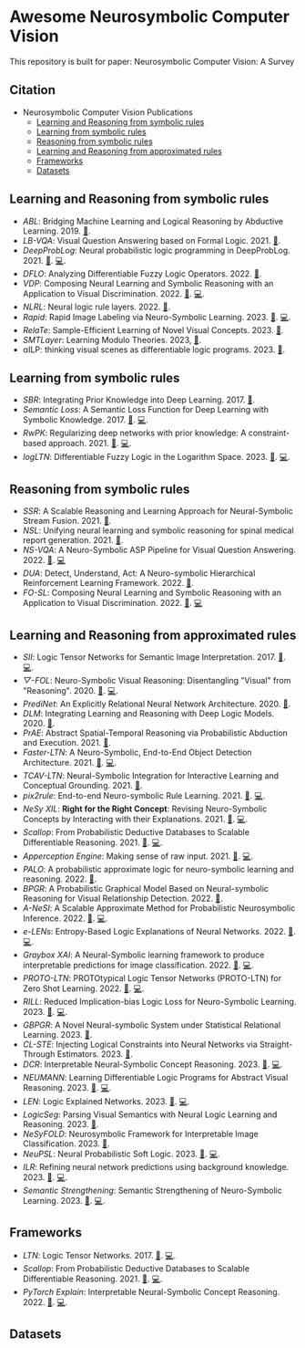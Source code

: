 # Awesome Neurosymbolic Computer Vision
This repository is built for paper: Neurosymbolic Computer Vision: A Survey

## Citation


- Neurosymbolic Computer Vision Publications
  -  [Learning and Reasoning from symbolic rules](#learning-and-reasoning-from-symbolic-rules)
  -  [Learning from symbolic rules](#learning-from-symbolic-rules)
  -  [Reasoning from symbolic rules](#reasoning-from-symbolic-rules)
  -  [Learning and Reasoning from approximated rules](#learning-and-reasoning-from-approximated-rules)
  -  [Frameworks](#frameworks)
  -  [Datasets](#datasets)


## Learning and Reasoning from symbolic rules

- *ABL*: Bridging Machine Learning and Logical Reasoning by Abductive Learning. 2019. [📑](https://proceedings.neurips.cc/paper_files/paper/2019/file/9c19a2aa1d84e04b0bd4bc888792bd1e-Paper.pdf).
- *LB-VQA*: Visual Question Answering based on Formal Logic. 2021. [📑](https://doi.org/10.1109/icmla52953.2021.00157).
- *DeepProbLog*: Neural probabilistic logic programming in DeepProbLog. 2021. [📑](https://doi.org/10.1016/j.artint.2021.103504). [💻](https://github.com/ML-KULeuven/deepproblog).
- *DFLO*: Analyzing Differentiable Fuzzy Logic Operators. 2022. [📑](https://doi.org/10.1016/j.artint.2021.103602).
- *VDP*: Composing Neural Learning and Symbolic Reasoning with an Application to Visual Discrimination. 2022. [📑](https://doi.org/10.24963/ijcai.2022/466). [💻](https://github.com/muraliadithya/vdp).
- *NLRL*: Neural logic rule layers. 2022. [📑](https://doi.org/10.1016/j.ins.2022.03.021).
- *Rapid*: Rapid Image Labeling via Neuro-Symbolic Learning. 2023. [📑](https://doi.org/10.1145/3580305.3599485). [💻](https://github.com/Neural-Symbolic-Image-Labeling/Rapid/).
- *RelaTe*: Sample-Efficient Learning of Novel Visual Concepts. 2023. [📑](https://doi.org/10.48550/arxiv.2306.09482).
- *SMTLayer*: Learning Modulo Theories. 2023, [📑](https://doi.org/10.48550/arxiv.2301.11435).
- αILP: thinking visual scenes as differentiable logic programs. 2023. [📑](https://doi.org/10.1007/s10994-023-06320-1).


## Learning from symbolic rules

- *SBR*: Integrating Prior Knowledge into Deep Learning. 2017. [📑](https://doi.org/10.1109/icmla.2017.00-37).
- *Semantic Loss*: A Semantic Loss Function for Deep Learning with Symbolic Knowledge. 2017. [📑](https://proceedings.mlr.press/v80/xu18h.html). [💻](https://github.com/UCLA-StarAI/Semantic-Loss).
- *RwPK*: Regularizing deep networks with prior knowledge: A constraint-based approach. 2021. [📑](https://doi.org/10.1016/j.knosys.2021.106989). [💻](https://sites.google.com/view/regularizingdeepnetworks/home).
- *logLTN*: Differentiable Fuzzy Logic in the Logarithm Space. 2023. [📑](https://doi.org/10.48550/arxiv.2306.14546). [💻](https://github.com/sbadredd/logltn-experiments).

 
## Reasoning from symbolic rules

- *SSR*: A Scalable Reasoning and Learning Approach for Neural-Symbolic Stream Fusion. 2021. [📑](https://doi.org/10.1609/aaai.v35i6.16633).
- *NSL*: Unifying neural learning and symbolic reasoning for spinal medical report generation. 2021. [📑](https://doi.org/10.1016/j.media.2020.101872).
- *NS-VQA*:  A Neuro-Symbolic ASP Pipeline for Visual Question Answering. 2022. [📑](https://doi.org/10.1017/s1471068422000229). [💻](https://github.com/macehil/nesy-asp-vqa-pipeline)
- *DUA*: Detect, Understand, Act: A Neuro-symbolic Hierarchical Reinforcement Learning Framework. 2022. [📑](https://doi.org/10.1007/s10994-022-06142-7).
- *FO-SL*: Composing Neural Learning and Symbolic Reasoning with an Application to Visual Discrimination. 2022. [📑](https://doi.org/10.24963/ijcai.2022/466). [💻](https://github.com/muraliadithya/vdp)

 
## Learning and Reasoning from approximated rules

- *SII*: Logic Tensor Networks for Semantic Image Interpretation. 2017. [📑](). [💻](https://gitlab.fbk.eu/donadello/LTN_IJCAI17).
- *▽-FOL*: Neuro-Symbolic Visual Reasoning: Disentangling "Visual" from "Reasoning". 2020. [📑](https://proceedings.mlr.press/v119/amizadeh20a.html). [💻](https://github.com/microsoft/DFOL-VQA).
- *PrediNet*: An Explicitly Relational Neural Network Architecture. 2020. [📑](https://dl.acm.org/doi/abs/10.5555/3524938.3525735). 
- *DLM*: Integrating Learning and Reasoning with Deep Logic Models. 2020. [📑](https://doi.org/10.1007/978-3-030-46147-8_31). 
- *PrAE*: Abstract Spatial-Temporal Reasoning via Probabilistic Abduction and Execution. 2021. [📑](https://doi.org/10.1109/cvpr46437.2021.00961).
- *Faster-LTN*: A Neuro-Symbolic, End-to-End Object Detection Architecture. 2021. [📑](https://doi.org/10.1007/978-3-030-86340-1_4). [💻](https://gitlab.com/grains2/Faster-LTN).
- *TCAV-LTN*: Neural-Symbolic Integration for Interactive Learning and Conceptual Grounding. 2021. [📑](http://arxiv.org/abs/2112.11805v2). 
- *pix2rule*: End-to-end Neuro-symbolic Rule Learning. 2021. [📑](https://ceur-ws.org/Vol-2986/paper3.pdf). [💻](https://github.com/nuric/pix2rule).
- *NeSy XIL*: **Right for the Right Concept**: Revising Neuro-Symbolic Concepts by Interacting with their Explanations. 2021. [📑](https://doi.org/10.1109/cvpr46437.2021.00362). [💻](https://github.com/ml-research/NeSyXIL).
- *Scallop*: From Probabilistic Deductive Databases to Scalable Differentiable Reasoning. 2021. [📑](https://openreview.net/forum?id=ngdcA1tlDvj). [💻](https://github.com/scallop-lang/scallop-old).
- *Apperception Engine*: Making sense of raw input. 2021. [📑](https://doi.org/10.1016/j.artint.2021.103521). [💻](https://github.com/RichardEvans/apperception).
- *PALO*: A probabilistic approximate logic for neuro-symbolic learning and reasoning. 2022. [📑](https://doi.org/10.1016/j.jlamp.2021.100719).
- _BPGR_: A Probabilistic Graphical Model Based on Neural-symbolic Reasoning for Visual Relationship Detection. 2022. [📑](https://doi.org/10.1109/cvpr52688.2022.01035).
- *A-NeSI*: A Scalable Approximate Method for Probabilistic Neurosymbolic Inference. 2022. [📑](https://doi.org/10.48550/arxiv.2212.12393). [💻](https://github.com/HEmile/a-nesi).
- *e-LENs*: Entropy-Based Logic Explanations of Neural Networks. 2022. [📑](https://doi.org/10.1609/aaai.v36i6.20551). [💻](https://github.com/pietrobarbiero/entropy-lens).
- *Graybox XAI*: A Neural-Symbolic learning framework to produce interpretable predictions for image classification. 2022. [📑](https://doi.org/10.1016/j.knosys.2022.109947). [💻](https://github.com/AdriBento/Greybox-).
- *PROTO-LTN*: PROTOtypical Logic Tensor Networks (PROTO-LTN) for Zero Shot Learning. 2022. [📑](https://doi.org/10.1109/icpr56361.2022.9956239). [💻](https://github.com/FrancescoManigrass/PROTO-LTN).
- *RILL*: Reduced Implication-bias Logic Loss for Neuro-Symbolic Learning. 2023. [📑](https://doi.org/10.48550/arxiv.2208.06838). [💻](https://git.nju.edu.cn/Alkane/clion).
- *GBPGR*: A Novel Neural-symbolic System under Statistical Relational Learning. 2023. [📑](https://doi.org/10.48550/arxiv.2309.08931). 
- *CL-STE*: Injecting Logical Constraints into Neural Networks via Straight-Through Estimators. 2023. [📑](https://proceedings.mlr.press/v162/yang22h/yang22h.pdf). 
- *DCR*: Interpretable Neural-Symbolic Concept Reasoning. 2023. [📑](https://proceedings.mlr.press/v202/barbiero23a.html). [💻](https://github.com/pietrobarbiero/pytorch_explain).
- *NEUMANN*: Learning Differentiable Logic Programs for Abstract Visual Reasoning. 2023. [📑](https://doi.org/10.48550/arxiv.2307.00928). [💻](https://github.com/ml-research/neumann/).
- *LEN*: Logic Explained Networks. 2023. [📑](https://doi.org/10.1016/j.artint.2022.103822). [💻](https://github.com/pietrobarbiero/pytorch_explain).
- *LogicSeg*: Parsing Visual Semantics with Neural Logic Learning and Reasoning. 2023. [📑](http://arxiv.org/abs/2309.13556). 
- *NeSyFOLD*: Neurosymbolic Framework for Interpretable Image Classification. 2023. [📑](https://doi.org/10.48550/arxiv.2301.12667). 
- *NeuPSL*: Neural Probabilistic Soft Logic. 2023. [📑](https://doi.org/10.24963/ijcai.2023/461). [💻](https://github.com/linqs/neupsl-ijcai23).
- *ILR*: Refining neural network predictions using background knowledge. 2023. [📑](https://doi.org/10.1007/s10994-023-06310-3). [💻](https://github.com/DanieleAlessandro/IterativeLocalRefinement).
- *Semantic Strengthening*: Semantic Strengthening of Neuro-Symbolic Learning. 2023. [📑](https://doi.org/10.48550/arxiv.2302.14207). [💻](https://github.com/UCLAStarAI/Semantic-Strengthening).
  
## Frameworks

- *LTN*: Logic Tensor Networks. 2017. [📑](https://doi.org/10.1016/j.artint.2021.103649). [💻](https://github.com/logictensornetworks/logictensornetworks).
- *Scallop*: From Probabilistic Deductive Databases to Scalable Differentiable Reasoning. 2021. [📑](https://openreview.net/forum?id=ngdcA1tlDvj). [💻](https://www.scallop-lang.org/).
- *PyTorch Explain*: Interpretable Neural-Symbolic Concept Reasoning. 2022. [📑](https://proceedings.mlr.press/v202/barbiero23a.html). [💻](https://pypi.org/project/torch-explain/).

 
## Datasets

